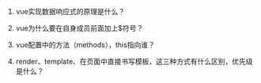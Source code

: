 1. vue实现数据响应式的原理是什么？

2. vue为什么要在自身成员前面加上$符号？

3. vue配置中的方法（methods），this指向谁？

4. render、template、在页面中直接书写模板，这三种方式有什么区别，优先级是什么？
